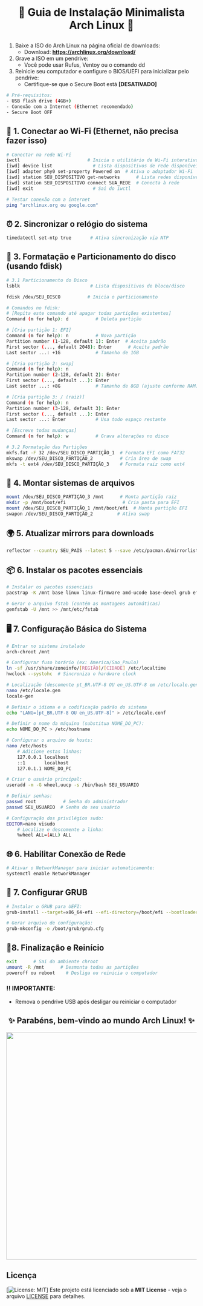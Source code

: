 # <p align="center"> 🐧 Guia de Instalação Minimalista Arch Linux 🐧 </p>

1. Baixe a ISO do Arch Linux na página oficial de downloads:
   - Download: **https://archlinux.org/download/**
2. Grave a ISO em um pendrive:
   - Você pode usar Rufus, Ventoy ou o comando dd
3. Reinicie seu computador e configure o BIOS/UEFI para inicializar pelo pendrive:
   - Certifique-se que o Secure Boot está **[DESATIVADO]**

```bash
# Pré-requisitos:
- USB flash drive (4GB+)
- Conexão com a Internet (Ethernet recomendado)
- Secure Boot OFF
```
## **📶 1. Conectar ao Wi-Fi (Ethernet, não precisa fazer isso)**

```bash
# Conectar na rede Wi-Fi
iwctl                         # Inicia o utilitário de Wi-Fi interativo
[iwd] device list               # Lista dispositivos de rede disponíveis
[iwd] adapter phy0 set-property Powered on  # Ativa o adaptador Wi-Fi
[iwd] station SEU_DISPOSITIVO get-networks      # Lista redes disponíveis
[iwd] station SEU_DISPOSITIVO connect SUA_REDE  # Conecta à rede
[iwd] exit                      # Sai do iwctl

# Testar conexão com a internet
ping "archlinux.org ou google.com"
```

## **⏰ 2. Sincronizar o relógio do sistema**
```bash
timedatectl set-ntp true       # Ativa sincronização via NTP
```

## **💽 3. Formatação e Particionamento do disco (usando fdisk)**
```bash
# 3.1 Particionamento do Disco
lsblk                          # Lista dispositivos de bloco/disco

fdisk /dev/SEU_DISCO          # Inicia o particionamento

# Comandos no fdisk:
# [Repita este comando até apagar todas partições existentes]
Command (m for help): d          # Deleta partição

# [Cria partição 1: EFI]
Command (m for help): n          # Nova partição
Partition number (1-128, default 1): Enter  # Aceita padrão
First sector (..., default 2048): Enter      # Aceita padrão
Last sector ...: +1G             # Tamanho de 1GB

# [Cria partição 2: swap]
Command (m for help): n
Partition number (2-128, default 2): Enter
First sector (..., default ...): Enter
Last sector ...: +8G             # Tamanho de 8GB (ajuste conforme RAM)

# [Cria partição 3: / (raiz)]
Command (m for help): n
Partition number (3-128, default 3): Enter
First sector (..., default ...): Enter
Last sector ...: Enter           # Usa todo espaço restante

# [Escreve todas mudanças]
Command (m for help): w          # Grava alterações no disco

# 3.2 Formatação das Partições
mkfs.fat -F 32 /dev/SEU_DISCO_PARTIÇÃO_1  # Formata EFI como FAT32
mkswap /dev/SEU_DISCO_PARTIÇÃO_2          # Cria área de swap
mkfs -t ext4 /dev/SEU_DISCO_PARTIÇÃO_3    # Formata raiz como ext4
```

## **📌 4. Montar sistemas de arquivos**
```bash
mount /dev/SEU_DISCO_PARTIÇÃO_3 /mnt      # Monta partição raiz
mkdir -p /mnt/boot/efi                     # Cria pasta para EFI
mount /dev/SEU_DISCO_PARTIÇÃO_1 /mnt/boot/efi  # Monta partição EFI
swapon /dev/SEU_DISCO_PARTIÇÃO_2         # Ativa swap
```

## **🌍 5. Atualizar mirrors para downloads**
```bash
reflector --country SEU_PAIS --latest 5 --save /etc/pacman.d/mirrorlist --sort rate --verbose   # (Substitua SEU_PAIS pelo seu país - Ex: Brazil)
```

## **📦 6. Instalar os pacotes essenciais**
```bash
# Instalar os pacotes essenciais
pacstrap -K /mnt base linux linux-firmware amd-ucode base-devel grub efibootmgr networkmanager nano sudo

# Gerar o arquivo fstab (contém as montagens automáticas)
genfstab -U /mnt >> /mnt/etc/fstab
```

## **🖥️ 7. Configuração Básica do Sistema**
```bash
# Entrar no sistema instalado
arch-chroot /mnt

# Configurar fuso horário (ex: America/Sao_Paulo)
ln -sf /usr/share/zoneinfo/[REGIÃO]/[CIDADE] /etc/localtime
hwclock --systohc  # Sincroniza o hardware clock

# Localização (descomente pt_BR.UTF-8 OU en_US.UTF-8 em /etc/locale.gen)
nano /etc/locale.gen
locale-gen

# Definir o idioma e a codificação padrão do sistema
echo "LANG=[pt_BR.UTF-8 OU en_US.UTF-8]" > /etc/locale.conf

# Definir o nome da máquina (substitua NOME_DO_PC):
echo NOME_DO_PC > /etc/hostname

# Configurar o arquivo de hosts:
nano /etc/hosts
    # Adicione estas linhas:
    127.0.0.1 localhost
    ::1       localhost
    127.0.1.1 NOME_DO_PC

# Criar o usuário principal:
useradd -m -G wheel,uucp -s /bin/bash SEU_USUARIO

# Definir senhas:
passwd root          # Senha do administrador
passwd SEU_USUARIO  # Senha do seu usuário

# Configuração dos privilégios sudo:
EDITOR=nano visudo
    # Localize e descomente a linha:
    %wheel ALL=(ALL) ALL
```
## **🌐 6. Habilitar Conexão de Rede**
```bash
# Ativar o NetworkManager para iniciar automaticamente:
systemctl enable NetworkManager
```
## **🍔 7. Configurar GRUB**
```bash
# Instalar o GRUB para UEFI:
grub-install --target=x86_64-efi --efi-directory=/boot/efi --bootloader-id=GRUB --removable

# Gerar arquivo de configuração:
grub-mkconfig -o /boot/grub/grub.cfg
```
## **🔌8. Finalização e Reinício**
```bash
exit      # Sai do ambiente chroot
umount -R /mnt      # Desmonta todas as partições
poweroff ou reboot    # Desliga ou reinicia o computador
```

### ‼️ IMPORTANTE:
 - Remova o pendrive USB após desligar ou reiniciar o computador
 
<div align="center">

## ✨ **Parabéns, bem-vindo ao mundo Arch Linux!** ✨

<img src="https://archlinux.org/static/logos/archlinux-logo-dark-1200dpi.b42bd35d5916.png" width="600">

</div>

## Licença

[![License: MIT](https://img.shields.io/badge/License-MIT-yellow.svg)] Este projeto está licenciado sob a **MIT License** - veja o arquivo [LICENSE](LICENSE.md) para detalhes.
